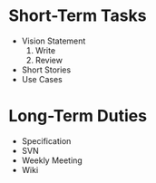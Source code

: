 # Short-Term Tasks #


  * Vision Statement
    1. Write
    1. Review
  * Short Stories
  * Use Cases



# Long-Term Duties #


  * Specification
  * SVN
  * Weekly Meeting
  * Wiki